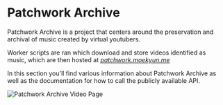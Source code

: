 # Patchwork Archive

Patchwork Archive is a project that centers around the preservation and archival of music created by virtual youtubers.

Worker scripts are ran which download and store videos identified as music, which are then hosted at *[patchwork.moekyun.me](https://patchwork.moekyun.me)*

In this section you'll find various information about Patchwork Archive as well as the documentation for how to call the publicly available API.

![Patchwork Archive Video Page](https://github.com/Patchwork-Archive/Patchwork-Browser/assets/21994085/30b2cabf-07b4-4331-8ebf-709520d42baa)
